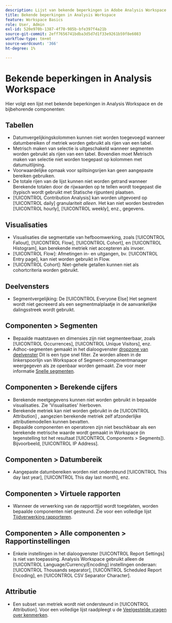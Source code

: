 ```yaml
---
description: Lijst van bekende beperkingen in Adobe Analysis Workspace en de bijbehorende onderdelen
title: Bekende beperkingen in Analysis Workspace
feature: Workspace Basics
role: User, Admin
exl-id: 520e970b-1387-4f70-985b-bfe397f4a21b
source-git-commit: 2eff7656741bdba3d5d7d1f33e9261b59f8e6083
workflow-type: tm+mt
source-wordcount: '366'
ht-degree: 1%

---
```


# Bekende beperkingen in Analysis Workspace

Hier volgt een lijst met bekende beperkingen in Analysis Workspace en de bijbehorende componenten:

## Tabellen

* Datumvergelijkingskolommen kunnen niet worden toegevoegd wanneer datumbereiken of metriek worden gebruikt als rijen van een tabel.
* Metrisch maken van selectie is uitgeschakeld wanneer segmenten worden gebruikt als rijen van een tabel. Bovendien moet Metrisch maken van selectie niet worden toegepast op kolommen met datumuitlijning.
* Voorwaardelijke opmaak voor splitsingsrijen kan geen aangepaste bereiken gebruiken.
* De totale rijen van de lijst kunnen niet worden getrand wanneer Berekende totalen door de rijwaarden op te tellen wordt toegepast die (typisch wordt gebruikt met Statische rijpunten) plaatsen.
* [!UICONTROL Contribution Analysis] kan worden uitgevoerd op [!UICONTROL daily] granulariteit _alleen_. Het kan niet worden bestreden [!UICONTROL hourly], [!UICONTROL weekly], enz., gegevens.

## Visualisaties

* Visualisaties die segmentatie van hefboomwerking, zoals [!UICONTROL Fallout], [!UICONTROL Flow], [!UICONTROL Cohort], en [!UICONTROL Histogram], kan berekende metriek niet accepteren als invoer.
* [!UICONTROL Flow]: Afmetingen in- en uitgangen, bv. [!UICONTROL Entry page], kan niet worden gebruikt in Flow.
* [!UICONTROL Cohort]: Niet-gehele getallen kunnen niet als cohortcriteria worden gebruikt.

## Deelvensters

* Segmentvergelijking: De [!UICONTROL Everyone Else] Het segment wordt niet gecreeerd als een segmentmalplaatje in de aanvankelijke dalingsstreek wordt gebruikt.

## Componenten > Segmenten

* Bepaalde maatstaven en dimensies zijn niet segmenteerbaar, zoals [!UICONTROL Occurrences], [!UICONTROL Unique Visitors], enz.
* Adhoc-segmenten gemaakt in het dialoogvenster [dropzone van deelvenster](https://experienceleague.adobe.com/docs/analytics/analyze/analysis-workspace/panels/panels.html?lang=nl-NL) Dit is een type snel filter. Ze worden alleen in de linkerspoorlijn van Workspace of Segment-componentmanager weergegeven als ze openbaar worden gemaakt. Zie voor meer informatie [Snelle segmenten](/help/analyze/analysis-workspace/components/segments/quick-segments.md).

## Componenten > Berekende cijfers

* Berekende meetgegevens kunnen niet worden gebruikt in bepaalde visualisaties. Zie &#39;Visualisaties&#39; hierboven.
* Berekende metriek kan niet worden gebruikt in de [!UICONTROL Attribution] , aangezien berekende metriek zelf afzonderlijke attributiemodellen kunnen bevatten.
* Bepaalde componenten en operatoren zijn niet beschikbaar als een berekende metrische waarde wordt gemaakt in Workspace (in tegenstelling tot het resultaat [!UICONTROL Components > Segments]). Bijvoorbeeld, [!UICONTROL IP Address].

## Componenten > Datumbereik

* Aangepaste datumbereiken worden niet ondersteund [!UICONTROL This day last year], [!UICONTROL This day last month], enz.

## Componenten > Virtuele rapporten

* Wanneer de verwerking van de rapporttijd wordt toegelaten, worden bepaalde componenten niet gesteund. Zie voor een volledige lijst [Tijdverwerking rapporteren](/help/components/vrs/vrs-report-time-processing.md).

## Componenten > Alle componenten > Rapportinstellingen

* Enkele instellingen in het dialoogvenster [!UICONTROL Report Settings] is niet van toepassing. Analysis Workspace gebruikt alleen de [!UICONTROL Language/Currency/Encoding] instellingen onderaan: [!UICONTROL Thousands separator], [!UICONTROL Scheduled Report Encoding], en [!UICONTROL CSV Separator Character].

## Attributie

* Een subset van metriek wordt niet ondersteund in [!UICONTROL Attribution]. Voor een volledige lijst raadpleegt u de [Veelgestelde vragen over kenmerken](/help/analyze/analysis-workspace/attribution/faq.md).

